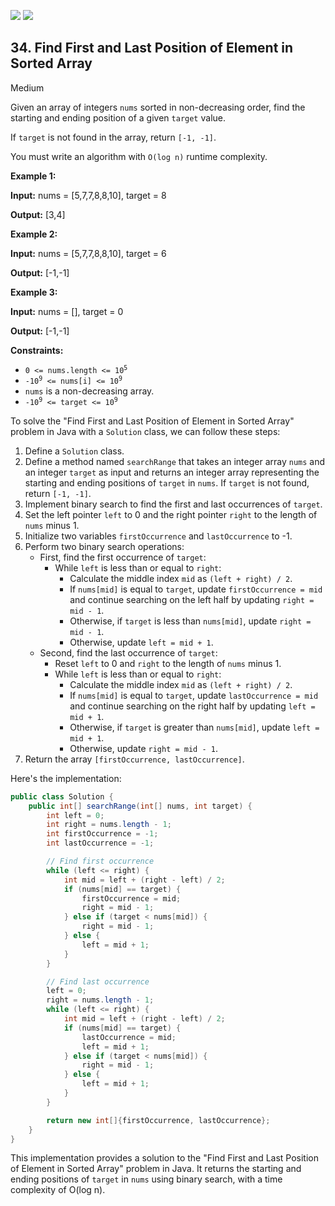 [![](https://img.shields.io/github/stars/LeetCode-in-Cpp/LeetCode-in-Cpp?label=Stars&style=flat-square)](https://github.com/LeetCode-in-Cpp/LeetCode-in-Cpp)
[![](https://img.shields.io/github/forks/LeetCode-in-Cpp/LeetCode-in-Cpp?label=Fork%20me%20on%20GitHub%20&style=flat-square)](https://github.com/LeetCode-in-Cpp/LeetCode-in-Cpp/fork)

## 34\. Find First and Last Position of Element in Sorted Array

Medium

Given an array of integers `nums` sorted in non-decreasing order, find the starting and ending position of a given `target` value.

If `target` is not found in the array, return `[-1, -1]`.

You must write an algorithm with `O(log n)` runtime complexity.

**Example 1:**

**Input:** nums = [5,7,7,8,8,10], target = 8

**Output:** [3,4] 

**Example 2:**

**Input:** nums = [5,7,7,8,8,10], target = 6

**Output:** [-1,-1] 

**Example 3:**

**Input:** nums = [], target = 0

**Output:** [-1,-1] 

**Constraints:**

*   <code>0 <= nums.length <= 10<sup>5</sup></code>
*   <code>-10<sup>9</sup> <= nums[i] <= 10<sup>9</sup></code>
*   `nums` is a non-decreasing array.
*   <code>-10<sup>9</sup> <= target <= 10<sup>9</sup></code>

To solve the "Find First and Last Position of Element in Sorted Array" problem in Java with a `Solution` class, we can follow these steps:

1. Define a `Solution` class.
2. Define a method named `searchRange` that takes an integer array `nums` and an integer `target` as input and returns an integer array representing the starting and ending positions of `target` in `nums`. If `target` is not found, return `[-1, -1]`.
3. Implement binary search to find the first and last occurrences of `target`.
4. Set the left pointer `left` to 0 and the right pointer `right` to the length of `nums` minus 1.
5. Initialize two variables `firstOccurrence` and `lastOccurrence` to -1.
6. Perform two binary search operations:
   - First, find the first occurrence of `target`:
     - While `left` is less than or equal to `right`:
       - Calculate the middle index `mid` as `(left + right) / 2`.
       - If `nums[mid]` is equal to `target`, update `firstOccurrence = mid` and continue searching on the left half by updating `right = mid - 1`.
       - Otherwise, if `target` is less than `nums[mid]`, update `right = mid - 1`.
       - Otherwise, update `left = mid + 1`.
   - Second, find the last occurrence of `target`:
     - Reset `left` to 0 and `right` to the length of `nums` minus 1.
     - While `left` is less than or equal to `right`:
       - Calculate the middle index `mid` as `(left + right) / 2`.
       - If `nums[mid]` is equal to `target`, update `lastOccurrence = mid` and continue searching on the right half by updating `left = mid + 1`.
       - Otherwise, if `target` is greater than `nums[mid]`, update `left = mid + 1`.
       - Otherwise, update `right = mid - 1`.
7. Return the array `[firstOccurrence, lastOccurrence]`.

Here's the implementation:

```java
public class Solution {
    public int[] searchRange(int[] nums, int target) {
        int left = 0;
        int right = nums.length - 1;
        int firstOccurrence = -1;
        int lastOccurrence = -1;

        // Find first occurrence
        while (left <= right) {
            int mid = left + (right - left) / 2;
            if (nums[mid] == target) {
                firstOccurrence = mid;
                right = mid - 1;
            } else if (target < nums[mid]) {
                right = mid - 1;
            } else {
                left = mid + 1;
            }
        }

        // Find last occurrence
        left = 0;
        right = nums.length - 1;
        while (left <= right) {
            int mid = left + (right - left) / 2;
            if (nums[mid] == target) {
                lastOccurrence = mid;
                left = mid + 1;
            } else if (target < nums[mid]) {
                right = mid - 1;
            } else {
                left = mid + 1;
            }
        }

        return new int[]{firstOccurrence, lastOccurrence};
    }
}
```

This implementation provides a solution to the "Find First and Last Position of Element in Sorted Array" problem in Java. It returns the starting and ending positions of `target` in `nums` using binary search, with a time complexity of O(log n).